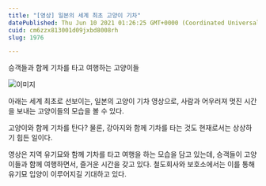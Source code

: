 ```yaml
---
title: "[영상] 일본의 세계 최초 고양이 기차"
datePublished: Thu Jun 10 2021 01:26:25 GMT+0000 (Coordinated Universal Time)
cuid: cm6zzx813001d09jxbd8008rh
slug: 1976

---
```



승객들과 함께 기차를 타고 여행하는 고양이들

![이미지](https://cdn.hashnode.com/res/hashnode/image/upload/v1739248954722/e946e95c-2f32-4ceb-aa6a-da7014c6a945.png)

아래는 세계 최초로 선보이는, 일본의 고양이 기차 영상으로, 사람과 어우러져 멋진 시간을 보내는 고양이들의 모습을 볼 수 있다.

고양이와 함께 기차를 탄다? 물론, 강아지와 함께 기차를 타는 것도 현재로서는 상상하기 힘든 일이다.

영상은 지역 유기묘와 함께 기차를 타고 여행을 하는 모습을 담고 있는데, 승객들이 고양이들과 함께 여행하면서, 즐거운 시간을 갖고 있다. 철도회사와 보호소에서는 이를 통해 유기묘 입양이 이루어지길 기대하고 있다.